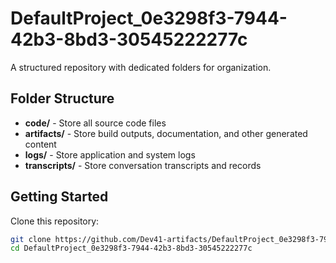 # DefaultProject_0e3298f3-7944-42b3-8bd3-30545222277c
A structured repository with dedicated folders for organization.

## Folder Structure

- **code/** - Store all source code files
- **artifacts/** - Store build outputs, documentation, and other generated content
- **logs/** - Store application and system logs
- **transcripts/** - Store conversation transcripts and records

## Getting Started

Clone this repository:
```bash
git clone https://github.com/Dev41-artifacts/DefaultProject_0e3298f3-7944-42b3-8bd3-30545222277c
cd DefaultProject_0e3298f3-7944-42b3-8bd3-30545222277c
```
